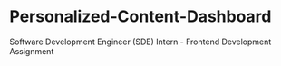 # Personalized-Content-Dashboard
Software Development Engineer (SDE) Intern - Frontend Development Assignment
